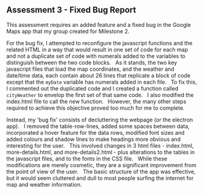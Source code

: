 ## Assessment 3 - Fixed Bug Report

This assessment requires an added feature and a fixed bug in the Google Maps app that my group created for Milestone 2.  

For the bug fix, I attempted to reconfigure the javascript functions and the related HTML in a way that would result in one set of code for each map and not a duplicate set of code with numerals added to the variables to distinguish between the two code blocks. &nbsp; As it stands, the two key javascript files that load the map coordinates, and the weather and date/time data, each contain about 26 lines that replicate a block of code except that the `myDate` variable has numerals added in each file. &nbsp; To fix this, I commented out the duplicated code and I created a function called `cityWeather` to envelop the first set of that same code. &nbsp; I also modified the index.html file to call the new function. &nbsp; However, the many other steps required to achieve this objective proved too much for me to complete.

Instead, my 'bug fix' consists of decluttering the webpage (or the electron app). &nbsp; I removed the table-row-lines, added some spaces between data, incorporated a hover feature for the data rows, modified font sizes and added colours and shadow lines to make headings more obvious and interesting for the user. &nbsp; This involved changes in 3 html files - index.html, more-details.html, and more-details2.html - plus alterations to the tables in the javascript files, and to the fonts in the CSS file. &nbsp; While these modifications are merely cosmetic, they are a significant improvement from the point of view of the user. &nbsp; The basic structure of the app was effective, but it would seem cluttered and dull to most people surfing the internet for map and weather information.